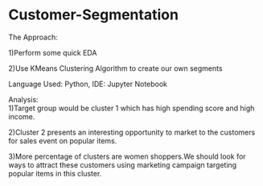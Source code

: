 # Customer-Segmentation
The Approach:  

1)Perform some quick EDA

2)Use KMeans Clustering Algorithm to create our own segments

Language Used: Python, IDE: Jupyter Notebook


Analysis:  
1)Target group would be cluster 1 which has high spending score and high income.

2)Cluster 2 presents an interesting opportunity to market to the customers for sales event on popular items.

3)More percentage of clusters are women shoppers.We should look for ways to attract these customers using marketing campaign targeting popular items in this cluster.
